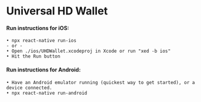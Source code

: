 # Universal HD Wallet

#### Run instructions for iOS:
    • npx react-native run-ios
    - or -
    • Open ./ios/UHDWallet.xcodeproj in Xcode or run "xed -b ios"
    • Hit the Run button

#### Run instructions for Android:
    • Have an Android emulator running (quickest way to get started), or a device connected.
    • npx react-native run-android
